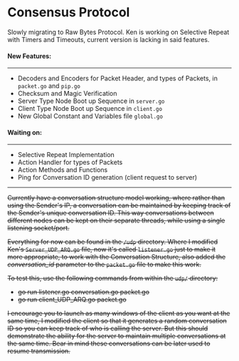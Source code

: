 # Consensus Protocol

Slowly migrating to Raw Bytes Protocol. Ken is working on Selective Repeat with Timers and Timeouts, current version is lacking in said features. 

#### New Features:
-------------------
 - Decoders and Encoders for Packet Header, and types of Packets, in `packet.go` and `pip.go`
 - Checksum and Magic Verification
 - Server Type Node Boot up Sequence in `server.go`
 - Client Type Node Boot up Sequence in `client.go`
 - New Global Constant and Variables file `global.go`

#### Waiting on:
-------------------
 - Selective Repeat Implementation
 - Action Handler for types of Packets
 - Action Methods and Functions
 - Ping for Conversation ID generation (client request to server)

---------
~~Currently have a conversation structure model working, where rather than using the Sender's IP, a conversation can be maintained by keeping track of the Sender's unique conversation ID. This way conversations between different nodes can be kept on their separate threads, while using a single listening socket/port.~~

~~Everything for now can be found in the `/udp` directory. Where I modified Ken's `Server_UDP_ARQ.go` file, now it's called `listener.go` just to make it more appropriate, to work with the Conversation Structure, also added the *conversation_id* parameter to the `packet.go` file to make this work.~~

~~To test this, use the following commands from within the `udp/` directory:~~
 - ~~go run listener.go conversation.go packet.go~~
 - ~~go run client_UDP_ARQ.go packet.go~~

~~I encourage you to launch as many windows of the client as you want at the same time, I modified the client so that it generates a random conversation ID so you can keep track of who is calling the server. But this should demonstrate the ability for the server to maintain multiple conversations at the same time. Bear in mind these conversations can be later used to resume transmission.~~
